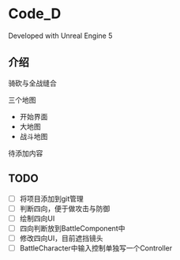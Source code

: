# Code_D

Developed with Unreal Engine 5

## 介绍

骑砍与全战缝合

三个地图

- 开始界面
- 大地图
- 战斗地图

待添加内容

## TODO

- [ ] 将项目添加到git管理
- [ ] 判断四向，便于做攻击与防御
- [ ] 绘制四向UI
- [ ] 四向判断放到BattleComponent中
- [ ] 修改四向UI，目前遮挡镜头
- [ ] BattleCharacter中输入控制单独写一个Controller
